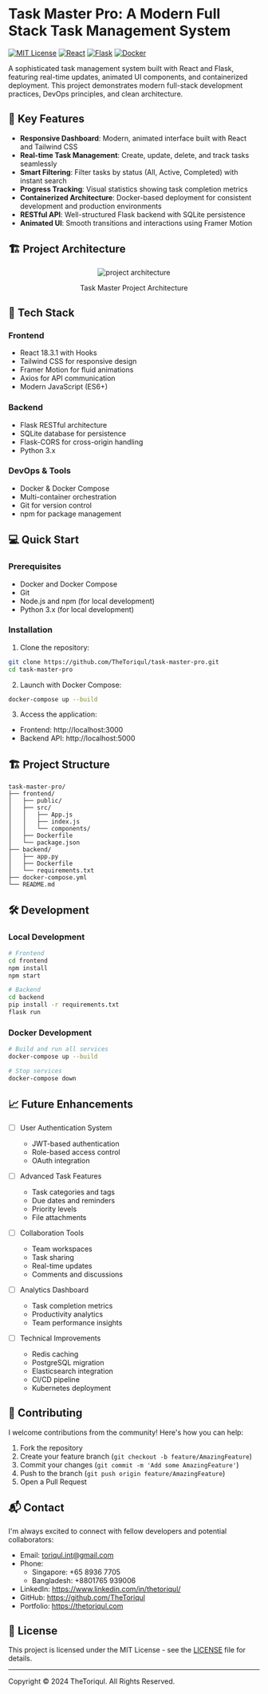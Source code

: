 # Task Master Pro: A Modern Full Stack Task Management System
[![MIT License](https://img.shields.io/badge/License-MIT-blue.svg)](https://opensource.org/licenses/MIT)
[![React](https://img.shields.io/badge/React-18.3.1-blue.svg)](https://reactjs.org/)
[![Flask](https://img.shields.io/badge/Flask-Latest-green.svg)](https://flask.palletsprojects.com/)
[![Docker](https://img.shields.io/badge/Docker-Compatible-blue.svg)](https://www.docker.com/)

A sophisticated task management system built with React and Flask, featuring real-time updates, animated UI components, and containerized deployment. This project demonstrates modern full-stack development practices, DevOps principles, and clean architecture.

## 🌟 Key Features

- **Responsive Dashboard**: Modern, animated interface built with React and Tailwind CSS
- **Real-time Task Management**: Create, update, delete, and track tasks seamlessly
- **Smart Filtering**: Filter tasks by status (All, Active, Completed) with instant search
- **Progress Tracking**: Visual statistics showing task completion metrics
- **Containerized Architecture**: Docker-based deployment for consistent development and production environments
- **RESTful API**: Well-structured Flask backend with SQLite persistence
- **Animated UI**: Smooth transitions and interactions using Framer Motion

## 🏗️ Project Architecture

<figure >
  <p align="center">
      <img src="./assets/diagram.png" alt="project architecture" />
      <p align="center">Task Master Project Architecture</p> 
  </p>
</figure>

## 🚀 Tech Stack

### Frontend
- React 18.3.1 with Hooks
- Tailwind CSS for responsive design
- Framer Motion for fluid animations
- Axios for API communication
- Modern JavaScript (ES6+)

### Backend
- Flask RESTful architecture
- SQLite database for persistence
- Flask-CORS for cross-origin handling
- Python 3.x

### DevOps & Tools
- Docker & Docker Compose
- Multi-container orchestration
- Git for version control
- npm for package management

## 💻 Quick Start

### Prerequisites
- Docker and Docker Compose
- Git
- Node.js and npm (for local development)
- Python 3.x (for local development)

### Installation

1. Clone the repository:
```bash
git clone https://github.com/TheToriqul/task-master-pro.git
cd task-master-pro
```

2. Launch with Docker Compose:
```bash
docker-compose up --build
```

3. Access the application:
- Frontend: http://localhost:3000
- Backend API: http://localhost:5000

## 🏗️ Project Structure

```
task-master-pro/
├── frontend/
│   ├── public/
│   ├── src/
│   │   ├── App.js
│   │   ├── index.js
│   │   └── components/
│   ├── Dockerfile
│   └── package.json
├── backend/
│   ├── app.py
│   ├── Dockerfile
│   └── requirements.txt
├── docker-compose.yml
└── README.md
```

## 🛠️ Development

### Local Development
```bash
# Frontend
cd frontend
npm install
npm start

# Backend
cd backend
pip install -r requirements.txt
flask run
```

### Docker Development
```bash
# Build and run all services
docker-compose up --build

# Stop services
docker-compose down
```

## 📈 Future Enhancements

- [ ] User Authentication System
  - JWT-based authentication
  - Role-based access control
  - OAuth integration

- [ ] Advanced Task Features
  - Task categories and tags
  - Due dates and reminders
  - Priority levels
  - File attachments

- [ ] Collaboration Tools
  - Team workspaces
  - Task sharing
  - Real-time updates
  - Comments and discussions

- [ ] Analytics Dashboard
  - Task completion metrics
  - Productivity analytics
  - Team performance insights

- [ ] Technical Improvements
  - Redis caching
  - PostgreSQL migration
  - Elasticsearch integration
  - CI/CD pipeline
  - Kubernetes deployment

## 🤝 Contributing

I welcome contributions from the community! Here's how you can help:

1. Fork the repository
2. Create your feature branch (`git checkout -b feature/AmazingFeature`)
3. Commit your changes (`git commit -m 'Add some AmazingFeature'`)
4. Push to the branch (`git push origin feature/AmazingFeature`)
5. Open a Pull Request

## 📬 Contact

I'm always excited to connect with fellow developers and potential collaborators:

- Email: toriqul.int@gmail.com
- Phone: 
  - Singapore: +65 8936 7705
  - Bangladesh: +8801765 939006
- LinkedIn: https://www.linkedin.com/in/thetoriqul/
- GitHub: https://github.com/TheToriqul
- Portfolio: https://thetoriqul.com

## 📄 License

This project is licensed under the MIT License - see the [LICENSE](LICENSE) file for details.

---

Copyright © 2024 TheToriqul. All Rights Reserved.
